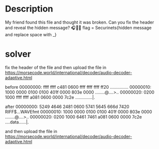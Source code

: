 # Description

My friend found this file and thought it was broken. Can you fix the header and reveal the hidden message? 🎧🕵️‍♀️
flag = Securinets{hidden message and replace space with _}

# solver 

fix the header of the file and then upload the file in https://morsecode.world/international/decoder/audio-decoder-adaptive.html

before
00000000: ffff ffff c481 0600 ffff ffff ffff ff20  ............... 
00000010: 1000 0000 0100 0100 401f 0000 803e 0000  ........@....>..
00000020: 0200 1000 ffff ffff a081 0600 0000 7c2e  ..............|.

after 
00000000: 5249 4646 2481 0600 5741 5645 666d 7420  RIFF$...WAVEfmt 
00000010: 1000 0000 0100 0100 401f 0000 803e 0000  ........@....>..
00000020: 0200 1000 6461 7461 a081 0600 0000 7c2e  ....data......|.


and then upload the file in https://morsecode.world/international/decoder/audio-decoder-adaptive.html
